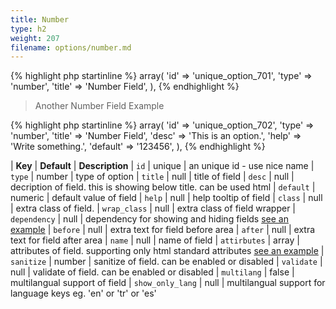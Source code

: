 ```yaml
---
title: Number
type: h2
weight: 207
filename: options/number.md
---
```


{% highlight php startinline %}
array(
  'id'    => 'unique_option_701',
  'type'  => 'number',
  'title' => 'Number Field',
),
{% endhighlight %}

> Another Number Field Example

{% highlight php startinline %}
array(
  'id'      => 'unique_option_702',
  'type'    => 'number',
  'title'   => 'Number Field',
  'desc'    => 'This is an option.',
  'help'    => 'Write something.',
  'default' => '123456',
),
{% endhighlight %}

| **Key**          | **Default** | **Description**
| `id`             | unique      | an unique id - use nice name
| `type`           | number      | type of option
| `title`          | null        | title of field
| `desc`           | null        | decription of field. this is showing below title. can be used html
| `default`        | numeric     | default value of field
| `help`           | null        | help tooltip of field
| `class`          | null        | extra class of field.
| `wrap_class`     | null        | extra class of field wrapper
| `dependency`     | null        | dependency for showing and hiding fields [see an example](#how-to-use-dependency)
| `before`         | null        | extra text for field before area
| `after`          | null        | extra text for field after area
| `name`           | null        | name of field
| `attirbutes`     | array       | attributes of field. supporting only html standard attributes [see an example](#how-to-use-attributes)
| `sanitize`       | number      | sanitize of field. can be enabled or disabled
| `validate`       | null        | validate of field. can be enabled or disabled
| `multilang`      | false       | multilangual support of field
| `show_only_lang` | null        | multilangual support for language keys eg. 'en' or 'tr' or 'es'
